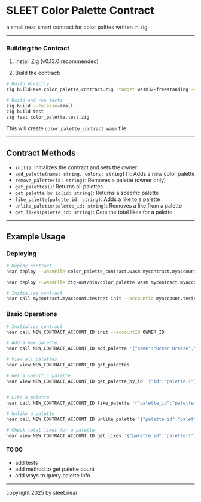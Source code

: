 # SLEET Color Palette Contract
a small near smart contract for color palttes written in zig

---


### Building the Contract

1. Install [Zig](https://ziglang.org/learn/getting-started/#installing-zig) (v0.13.0 recommended)

2. Build the contract:
```bash
# Build directly
zig build-exe color_palette_contract.zig -target wasm32-freestanding -O ReleaseSmall --export=init --export=add_palette --export=remove_palette --export=get_palettes --export=get_palette_by_id --export=like_palette --export=unlike_palette --export=get_likes -fno-entry

# Build and run tests
zig build --release=small
zig build test
zig test color_palette.test.zig
```

This will create `color_palette_contract.wasm` file.

---

## Contract Methods

- `init()`: Initializes the contract and sets the owner
- `add_palette(name: string, colors: string[])`: Adds a new color palette
- `remove_palette(id: string)`: Removes a palette (owner only)
- `get_palettes()`: Returns all palettes
- `get_palette_by_id(id: string)`: Returns a specific palette
- `like_palette(palette_id: string)`: Adds a like to a palette
- `unlike_palette(palette_id: string)`: Removes a like from a palette
- `get_likes(palette_id: string)`: Gets the total likes for a palette

---


## Example Usage

### Deploying

```bash
# Deploy contract
near deploy --wasmFile color_palette_contract.wasm mycontract.myaccount.testnet

near deploy --wasmFile zig-out/bin/color_palette.wasm mycontract.myaccount.testnet

# Initialize contract
near call mycontract.myaccount.testnet init --accountId myaccount.testnet
```

### Basic Operations
```bash
# Initialize contract
near call NEW_CONTRACT_ACCOUNT_ID init --accountId OWNER_ID

# Add a new palette
near call NEW_CONTRACT_ACCOUNT_ID add_palette '{"name":"Ocean Breeze","colors":["#1B98E0","#247BA0","#006494"]}' --accountId YOUR_ACCOUNT_ID

# View all palettes
near view NEW_CONTRACT_ACCOUNT_ID get_palettes

# Get a specific palette
near view NEW_CONTRACT_ACCOUNT_ID get_palette_by_id '{"id":"palette-1"}'


# Like a palette
near call NEW_CONTRACT_ACCOUNT_ID like_palette '{"palette_id":"palette-1"}' --accountId YOUR_ACCOUNT_ID

# Unlike a palette
near call NEW_CONTRACT_ACCOUNT_ID unlike_palette '{"palette_id":"palette-1"}' --accountId YOUR_ACCOUNT_ID

# Check total likes for a palette
near view NEW_CONTRACT_ACCOUNT_ID get_likes '{"palette_id":"palette-1"}'
```


#### TO DO
- add tests
- add method to get palette count
- add ways to query palette info

---

copyright 2025 by sleet.near